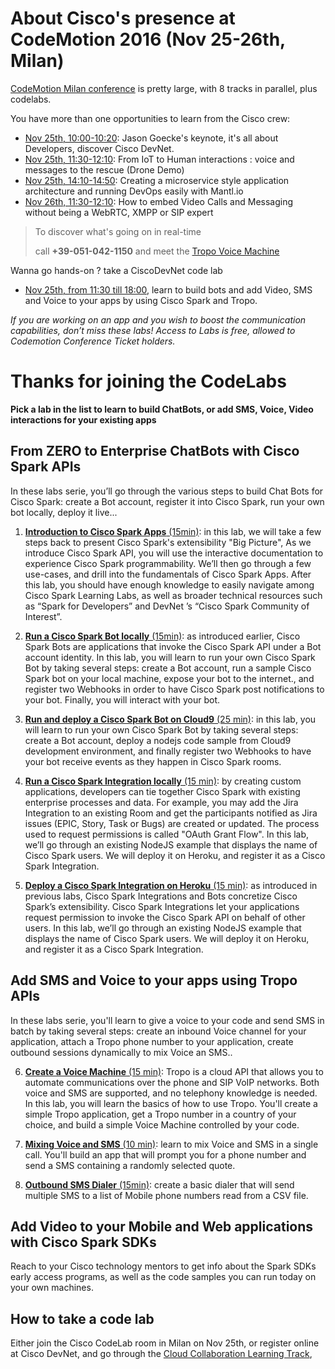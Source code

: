 # About Cisco's presence at CodeMotion 2016 (Nov 25-26th, Milan)

[CodeMotion Milan conference](http://milan2016.codemotionworld.com/ ) is pretty large, with 8 tracks in parallel, plus codelabs.

You have more than one opportunities to learn from the Cisco crew:
- [Nov 25th, 10:00-10:20](http://milan2016.codemotionworld.com/wp-content/themes/event/detail-talk.php?detail=5150): Jason Goecke's keynote, it's all about Developers, discover Cisco DevNet.
- [Nov 25th, 11:30-12:10](http://milan2016.codemotionworld.com/wp-content/themes/event/detail-talk.php?detail=4794): From IoT to Human interactions : voice and messages to the rescue (Drone Demo)
- [Nov 25th, 14:10-14:50](http://milan2016.codemotionworld.com/wp-content/themes/event/detail-talk.php?detail=4791): Creating a microservice style application architecture and running DevOps easily with Mantl.io 
- [Nov 26th, 11:30-12:10](http://milan2016.codemotionworld.com/wp-content/themes/event/detail-talk.php?detail=4795): How to embed Video Calls and Messaging without being a WebRTC, XMPP or SIP expert

> To discover what's going on in real-time
>
>    call **+39-051-042-1150** and meet the [Tropo Voice Machine](https://github.com/ObjectIsAdvantag/CodeMotionMilan2016)

Wanna go hands-on ? take a CiscoDevNet code lab 
- [Nov 25th, from 11:30 till 18:00](http://milan2016.codemotionworld.com/schedule/add-super-power-to-your-app-chatbots-chatops-video-sms-and-voice-by-using-cisco-spark-and-tropo/), 
learn to build bots and add Video, SMS and Voice to your apps by using Cisco Spark and Tropo.

*If you are working on an app and you wish to boost the communication capabilities, don’t miss these labs!
Access to Labs is free, allowed to Codemotion Conference Ticket holders.*


# <a id="code-labs"></a>Thanks for joining the CodeLabs 

__Pick a lab in the list to learn to build ChatBots, or add SMS, Voice, Video interactions for your existing apps__

## From ZERO to Enterprise ChatBots with Cisco Spark APIs

In these labs serie, you’ll go through the various steps to build Chat Bots for Cisco Spark: create a Bot account, register it into Cisco Spark, run your own bot locally, deploy it live...

1. [**Introduction to Cisco Spark Apps** (15min)](labs/SPARK-1-Introduction-to-Cisco-Spark-Apps.pdf): in this lab, we will take a few steps back to present Cisco Spark's extensibility "Big Picture",
As we introduce Cisco Spark API, you will use the interactive documentation to experience Cisco Spark programmability. We’ll then go through a few use-cases, and drill into the fundamentals of Cisco Spark Apps.
After this lab, you should have enough knowledge to easily navigate among Cisco Spark Learning Labs, as well as broader technical resources such as “Spark for Developers” and DevNet ’s “Cisco Spark Community of Interest”.  

2. [**Run a Cisco Spark Bot locally** (15min)](labs/SPARK-2-Run-a-Cisco-Spark-Bot-locally.pdf): as introduced earlier, Cisco Spark Bots are applications that invoke the Cisco Spark API under a Bot account identity. In this lab, you will learn to run your own Cisco Spark Bot by taking several steps: create a Bot account, run a sample Cisco Spark bot on your local machine, expose your bot to the internet., and register two Webhooks in order to have Cisco Spark post notifications to your bot. Finally, you will interact with your bot.

3. [**Run and deploy a Cisco Spark Bot on Cloud9** (25 min)](labs/SPARK-3-Deploy-a-Cisco-Spark-Bot.pdf): in this lab, you will learn to run your own Cisco Spark Bot by taking several steps: create a Bot account, deploy a nodejs code sample from Cloud9 development environment, and finally register two Webhooks to have your bot receive events as they happen in Cisco Spark rooms.

4. [**Run a Cisco Spark Integration locally** (15 min)](labs/SPARK-4-Run-a-Cisco-Spark-Integration-locally.pdf): by creating custom applications, developers can tie together Cisco Spark with existing enterprise processes and data. For example, you may add the Jira Integration to an existing Room and get the participants notified as Jira issues (EPIC, Story, Task or Bugs) are created or updated. The process used to request permissions is called "OAuth Grant Flow".
In this lab, we’ll go through an existing NodeJS example that displays the name of Cisco Spark users. We will deploy it on Heroku, and register it as a Cisco Spark Integration.

5. [**Deploy a Cisco Spark Integration on Heroku** (15 min)](labs/SPARK-5-Deploy-a-Cisco-Spark-Integration.pdf): as introduced in previous labs, Cisco Spark Integrations and Bots concretize Cisco Spark’s extensibility. Cisco Spark Integrations let your applications request permission to invoke the Cisco Spark API on behalf of other users. In this lab, we’ll go through an existing NodeJS example that displays the name of Cisco Spark users. We will deploy it on Heroku, and register it as a Cisco Spark Integration.

## Add SMS and Voice to your apps using Tropo APIs

In these labs serie, you'll learn to give a voice to your code and send SMS in batch by taking several steps: create an inbound Voice channel for your application, attach a Tropo phone number to your application, create outbound sessions dynamically to mix Voice an SMS..

6. [**Create a Voice Machine** (15 min)](labs/TROPO-1-Create-a-Voice-Machine.pdf): Tropo is a cloud API that allows you to automate communications over the phone and SIP VoIP networks. Both voice and SMS are supported, and no telephony knowledge is needed. In this lab, you will learn the basics of how to use Tropo. You'll create a simple Tropo application, get a Tropo number in a country of your choice, and build a simple Voice Machine controlled by your code.
      
7. [**Mixing Voice and SMS** (10 min)](labs/TROPO-2-Mixing-Voice-and-SMS.pdf): learn to mix Voice and SMS in a single call. You'll build an app that will prompt you for a phone number and send a SMS containing a randomly selected quote.

8. [**Outbound SMS Dialer** (15min)](labs/TROPO-3-Outbound-SMS-Dialer.pdf): create a basic dialer that will send multiple SMS to a list of Mobile phone numbers read from a CSV file.


## Add Video to your Mobile and Web applications with Cisco Spark SDKs

Reach to your Cisco technology mentors to get info about the Spark SDKs early access programs,
as well as the code samples you can run today on your own machines.


## How to take a code lab

Either join the Cisco CodeLab room in Milan on Nov 25th, 
or register online at Cisco DevNet, and go through the [Cloud Collaboration Learning Track](https://learninglabs.cisco.com/tracks/collab-cloud),







